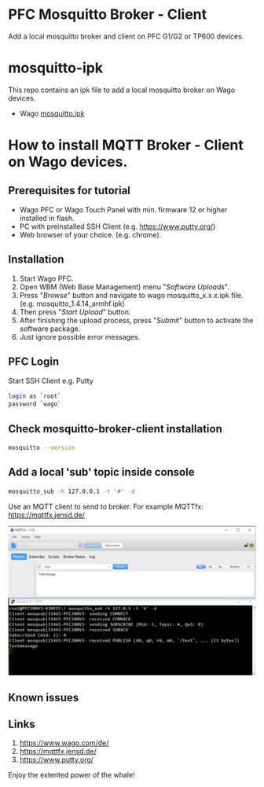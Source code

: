 # PFC Mosquitto Broker - Client
Add a local mosquitto broker and client on PFC G1/G2 or TP600 devices.

# mosquitto-ipk
This repo contains an ipk file to add a local mosquitto broker on Wago devices.
- Wago <a href="https://github.com/WAGO/PFC_Mosquitto_Broker/blob/master/mosquitto_1.4.14_armhf.ipk" title="MQTT.ipk">mosquitto.ipk</a>
  

# How to install MQTT Broker - Client on Wago devices.

## Prerequisites for tutorial
- Wago PFC or Wago Touch Panel with min. firmware 12 or higher installed in flash. 
- PC with preinstalled SSH Client (e.g. https://www.putty.org/)
- Web browser of your choice. (e.g. chrome).


## Installation

1. Start Wago PFC.
2. Open WBM (Web Base Management) menu "*Software Uploads*".
3. Press "*Browse*" button and navigate to wago mosquitto_x.x.x.ipk file. (e.g. mosquitto_1.4.14_armhf.ipk)
4. Then press "*Start Upload*" button.
5. After finishing the upload process, press "*Submit*" button to activate the software package. 
6. Just ignore possible error messages. 

## PFC Login
Start SSH Client e.g. Putty 
 ```bash
login as `root`
password `wago`
 ```
## Check mosquitto-broker-client installation

```bash
mosquitto --version
 ```
## Add a local 'sub' topic inside console

```bash
mosquitto_sub -h 127.0.0.1 -t '#' -d
 ``` 
 Use an MQTT client to send to broker.
 For example MQTTfx: https://mqttfx.jensd.de/
 
 <div style="text-align: center">
<img src="console.png"
     alt="test broker"/>
</div>

## Known issues


## Links
 1. <a href="https://www.wago.com/de/" title="wago">https://www.wago.com/de/</a>
 2. <a href="https://mqttfx.jensd.de/" title="MQTTfx">https://mqttfx.jensd.de/</a>
 3. <a href="https://www.putty.org/" title="MQTTfx">https://www.putty.org/</a>
 
Enjoy the extented power of the whale!
